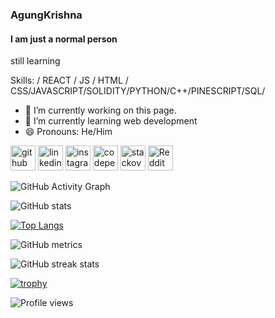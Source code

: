 ### AgungKrishna

#### I am just a normal person

still learning

Skills: / REACT / JS / HTML / CSS/JAVASCRIPT/SOLIDITY/PYTHON/C++/PINESCRIPT/SQL/

- 🔭 I’m currently working on this page.
- 🌱 I’m currently learning web development
- 😄 Pronouns: He/Him

[<img src='https://cdn.jsdelivr.net/npm/simple-icons@3.0.1/icons/github.svg' alt='github' height='40'>](https://github.com/agungkrishna-code)  [<img src='https://cdn.jsdelivr.net/npm/simple-icons@3.0.1/icons/linkedin.svg' alt='linkedin' height='40'>](https://www.linkedin.com/in/https://www.linkedin.com/in/agung-krishna-790433223//)  [<img src='https://cdn.jsdelivr.net/npm/simple-icons@3.0.1/icons/instagram.svg' alt='instagram' height='40'>](https://www.instagram.com/https://www.instagram.com/agungkrishnananda//)  [<img src='https://cdn.jsdelivr.net/npm/simple-icons@3.0.1/icons/codepen.svg' alt='codepen' height='40'>](https://codepen.io/https://codepen.io/agungkrishna-code)  [<img src='https://cdn.jsdelivr.net/npm/simple-icons@3.0.1/icons/stackoverflow.svg' alt='stackoverflow' height='40'>](https://stackoverflow.com/users/https://stackoverflow.com/users/16534064/dewa-agung)  [<img src='https://cdn.jsdelivr.net/npm/simple-icons@3.0.1/icons/reddit.svg' alt='Reddit' height='40'>](https://www.reddit.com/user/https://www.reddit.com/user/degungcekodil)  

![GitHub Activity Graph](https://activity-graph.herokuapp.com/graph?username=agungkrishna-code)  

![GitHub stats](https://github-readme-stats.vercel.app/api?username=agungkrishna-code&show_icons=true&count_private=true)  

[![Top Langs](https://github-readme-stats.vercel.app/api/top-langs/?username=agungkrishna-code)](https://github.com/anuraghazra/github-readme-stats)

![GitHub metrics](https://metrics.lecoq.io/agungkrishna-code)  

![GitHub streak stats](https://github-readme-streak-stats.herokuapp.com/?user=agungkrishna-code)  

[![trophy](https://github-profile-trophy.vercel.app/?username=agungkrishna-code)](https://github.com/ryo-ma/github-profile-trophy)

![Profile views](https://gpvc.arturio.dev/agungkrishna-code)  
